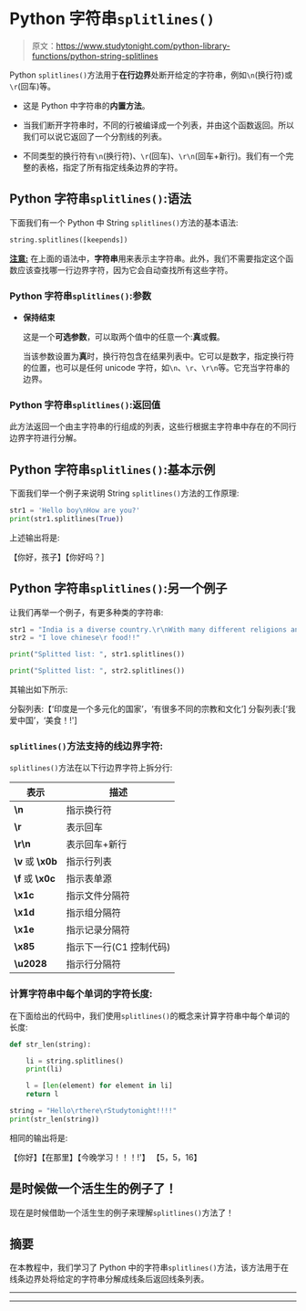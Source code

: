 # Python 字符串`splitlines()`

> 原文：<https://www.studytonight.com/python-library-functions/python-string-splitlines>

Python `splitlines()`方法用于**在行边界**处断开给定的字符串，例如`\n`(换行符)或`\r`(回车)等。

*   这是 Python 中字符串的**内置方法**。

*   当我们断开字符串时，不同的行被编译成一个列表，并由这个函数返回。所以我们可以说它返回了一个分割线的列表。

*   不同类型的换行符有`\n`(换行符)、`\r`(回车)、`\r\n`(回车+新行)。我们有一个完整的表格，指定了所有指定线条边界的字符。

## Python 字符串`splitlines()`:语法

下面我们有一个 Python 中 String `splitlines()`方法的基本语法:

```py
string.splitlines([keepends])
```

<u>**注意:**</u> 在上面的语法中，**字符串**用来表示主字符串。此外，我们不需要指定这个函数应该查找哪一行边界字符，因为它会自动查找所有这些字符。

### Python 字符串`splitlines()`:参数

*   **保持结束**

    这是一个**可选参数**，可以取两个值中的任意一个:**真**或**假**。

    当该参数设置为**真**时，换行符包含在结果列表中。它可以是数字，指定换行符的位置，也可以是任何 unicode 字符，如`\n`、`\r`、`\r\n`等。它充当字符串的边界。

### Python 字符串`splitlines()`:返回值

此方法返回一个由主字符串的行组成的列表，这些行根据主字符串中存在的不同行边界字符进行分解。

## Python 字符串`splitlines()`:基本示例

下面我们举一个例子来说明 String `splitlines()`方法的工作原理:

```py
str1 = 'Hello boy\nHow are you?'
print(str1.splitlines(True))
```

上述输出将是:

【你好，孩子】【你好吗？]

## Python 字符串`splitlines()`:另一个例子

让我们再举一个例子，有更多种类的字符串:

```py
str1 = "India is a diverse country.\r\nWith many different religions and cultures"
str2 = "I love chinese\r food!!"

print("Splitted list: ", str1.splitlines())

print("Splitted list: ", str2.splitlines()) 
```

其输出如下所示:

分裂列表:【‘印度是一个多元化的国家’，‘有很多不同的宗教和文化’]
分裂列表:[‘我爱中国’，‘美食！!']

### `splitlines()`方法支持的线边界字符:

`splitlines()`方法在以下行边界字符上拆分行:

| 表示 | 描述 |
| --- | --- |
| **\n** | 指示换行符 |
| **\r** | 表示回车 |
| **\r\n** | 表示回车+新行 |
| **\v** 或 **\x0b** | 指示行列表 |
| **\f** 或 **\x0c** | 指示表单源 |
| **\x1c** | 指示文件分隔符 |
| **\x1d** | 指示组分隔符 |
| **\x1e** | 指示记录分隔符 |
| **\x85** | 指示下一行(C1 控制代码) |
| **\u2028** | 指示行分隔符 |

### 计算字符串中每个单词的字符长度:

在下面给出的代码中，我们使用`splitlines()`的概念来计算字符串中每个单词的长度:

```py
def str_len(string):

    li = string.splitlines()
    print(li)

    l = [len(element) for element in li]
    return l

string = "Hello\rthere\rStudytonight!!!!"
print(str_len(string))
```

相同的输出将是:

【你好】【在那里】【今晚学习！！！!'】
【5，5，16】

## 是时候做一个活生生的例子了！

现在是时候借助一个活生生的例子来理解`splitlines()`方法了！

## 摘要

在本教程中，我们学习了 Python 中的字符串`splitlines()`方法，该方法用于在线条边界处将给定的字符串分解成线条后返回线条列表。

* * *

* * *